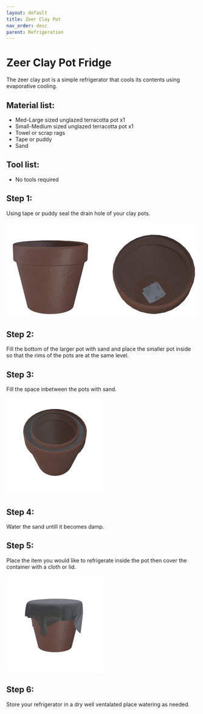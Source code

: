 ```yaml
---
layout: default
title: Zeer Clay Pot
nav_order: desc
parent: Refrigeration
---
```


# Zeer Clay Pot Fridge

The zeer clay pot is a simple refrigerator that cools its contents using evaporative cooling.

## Material list:

* Med-Large sized unglazed terracotta pot x1
* Small-Medium sized unglazed terracotta pot x1
* Towel or scrap rags
* Tape or puddy
* Sand

## Tool list:

* No tools required

## Step 1:

Using tape or puddy seal the drain hole of your clay pots.

![](assets/images/open-permaculture-zeer-pot-step-1.png)

## Step 2:

Fill the bottom of the larger pot with sand and place the smaller pot inside so that the rims of the pots are at the same level.

## Step 3:

Fill the space inbetween the pots with sand.

![](assets/images/open-permaculture-zeer-pot-step-3.png)

## Step 4:

Water the sand untill it becomes damp.

## Step 5:

Place the item you would like to refrigerate inside the pot then cover the container with a cloth or lid.

![](assets/images/open-permaculture-zeer-pot-step-5.png)

## Step 6:

Store your refrigerator in a dry well ventalated place watering as needed.